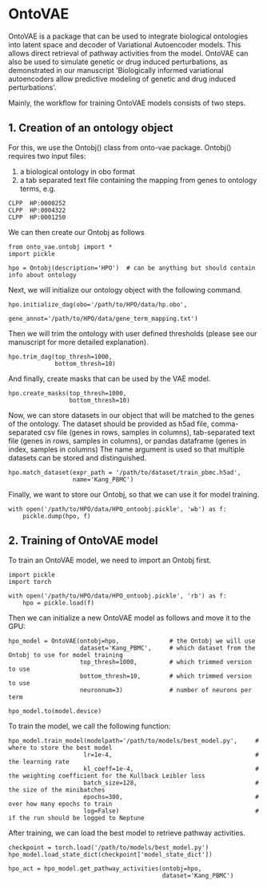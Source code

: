 # OntoVAE
OntoVAE is a package that can be used to integrate biological ontologies into latent space and decoder of Variational Autoencoder models. 
This allows direct retrieval of pathway activities from the model.
OntoVAE can also be used to simulate genetic or drug induced perturbations, as demonstrated in our manuscript 
'Biologically informed variational autoencoders allow predictive modeling of genetic and drug induced perturbations'.

Mainly, the workflow for training OntoVAE models consists of two steps.

## 1. Creation of an ontology object

For this, we use the Ontobj() class from onto-vae package. Ontobj() requires two input files:

1. a biological ontology in obo format
2. a tab separated text file containing the mapping from genes to ontology terms, e.g.
  ``` 
  CLPP	HP:0000252
  CLPP	HP:0004322  
  CLPP	HP:0001250
  ```
  
We can then create our Ontobj as follows
  ```
  from onto_vae.ontobj import *
  import pickle
  
  hpo = Ontobj(description='HPO')  # can be anything but should contain info about ontology
  ```
Next, we will initialize our ontology object with the following command. 
  
  ```
  hpo.initialize_dag(obo='/path/to/HPO/data/hp.obo',
                     gene_annot='/path/to/HPO/data/gene_term_mapping.txt')
  ```

Then we will trim the ontology with user defined thresholds (please see our manuscript for more detailed explanation).

  ```
  hpo.trim_dag(top_thresh=1000, 
               bottom_thresh=10)
  ```
And finally, create masks that can be used by the VAE model.
  ```
  hpo.create_masks(top_thresh=1000,
                   bottom_thresh=10)
  ```
  
Now, we can store datasets in our object that will be matched to the genes of the ontology. 
The dataset should be provided as h5ad file, 
comma-separated csv file (genes in rows, samples in columns),
tab-separated text file (genes in rows, samples in columns), or
pandas dataframe (genes in index, samples in columns)
The name argument is used so that multiple datasets can be stored and distinguished.
```
hpo.match_dataset(expr_path = '/path/to/dataset/train_pbmc.h5ad',
                  name='Kang_PBMC')
```
Finally, we want to store our Ontobj, so that we can use it for model training.

```
with open('/path/to/HPO/data/HPO_ontoobj.pickle', 'wb') as f:
    pickle.dump(hpo, f) 
```

## 2. Training of OntoVAE model

To train an OntoVAE model, we need to import an Ontobj first.

```
import pickle
import torch

with open('/path/to/HPO/data/HPO_ontoobj.pickle', 'rb') as f:
    hpo = pickle.load(f) 
```

Then we can initialize a new OntoVAE model as follows and move it to the GPU:
```
hpo_model = OntoVAE(ontobj=hpo,              # the Ontobj we will use
                    dataset='Kang_PBMC',     # which dataset from the Ontobj to use for model training
                    top_thresh=1000,         # which trimmed version to use
                    bottom_thresh=10,        # which trimmed version to use
                    neuronnum=3)             # number of neurons per term
                    
hpo_model.to(model.device)
```

To train the model, we call the following function:
```
hpo_model.train_model(modelpath='/path/to/models/best_model.py',     # where to store the best model
                     lr=1e-4,                                        # the learning rate
                     kl_coeff=1e-4,                                  # the weighting coefficient for the Kullback Leibler loss
                     batch_size=128,                                 # the size of the minibatches
                     epochs=300,                                     # over how many epochs to train
                     log=False)                                      # if the run should be logged to Neptune
```
After training, we can load the best model to retrieve pathway activities.
```
checkpoint = torch.load('/path/to/models/best_model.py')
hpo_model.load_state_dict(checkpoint['model_state_dict'])

hpo_act = hpo_model.get_pathway_activities(ontobj=hpo,
                                           dataset='Kang_PBMC')
```
